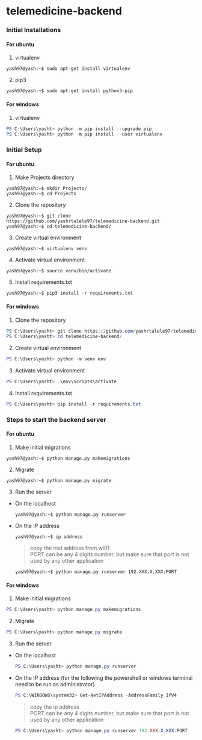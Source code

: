 # telemedicine-backend

### Initial Installations
#### For ubuntu
1. virtualenv
```console
yash97@yash:~$ sudo apt-get install virtualenv
```
2. pip3
```console
yash97@yash:~$ sudo apt-get install python3-pip
```
#### For windows
1. virtualenv
```powershell
PS C:\Users\yasht> python -m pip install --upgrade pip
PS C:\Users\yasht> python -m pip install --user virtualenv
```

### Initial Setup
#### For ubuntu
1. Make Projects directory
```console
yash97@yash:~$ mkdir Projects/
yash97@yash:~$ cd Projects
```
2. Clone the repository
```console
yash97@yash:~$ git clone https://github.com/yashrtalele97/telemedicine-backend.git
yash97@yash:~$ cd telemedicine-backend/
```
3. Create virtual environment
```console
yash97@yash:~$ virtualenv venv
```
4. Activate virtual environment
```console
yash97@yash:~$ source venv/bin/activate
```
5. Install requirements.txt
```console
yash97@yash:~$ pip3 install -r requirements.txt
```
#### For windows
1. Clone the repository
```powershell
PS C:\Users\yasht> git clone https://github.com/yashrtalele97/telemedicine-backend.git
PS C:\Users\yasht> cd telemedicine-backend/
```
2. Create virtual environment
```powershell
PS C:\Users\yasht> python -m venv env
```
3. Activate virtual environment
```powershell
PS C:\Users\yasht> .\env\Scripts\activate
```
4. Install requirements.txt
```powershell
PS C:\Users\yasht> pip install -r requirements.txt
```

### Steps to start the backend server
#### For ubuntu
1. Make initial migrations
```console
yash97@yash:~$ python manage.py makemigrations
```
2. Migrate
```console
yash97@yash:~$ python manage.py migrate
```
3. Run the server
  - On the localhost  
    ```console
    yash97@yash:~$ python manage.py runserver
    ```
  - On the IP address
    ```console
    yash97@yash:~$ ip address
    ```
   
    > copy the inet address from wl01 <br />
    > PORT can be any 4 digits number, but make sure that port is not used by any other application
    ```console
    yash97@yash:~$ python manage.py runserver 192.XXX.X.XXX:PORT
    ```
#### For windows
1. Make initial migrations
```powershell
PS C:\Users\yasht> python manage.py makemigrations
```
2. Migrate
```powershell
PS C:\Users\yasht> python manage.py migrate
```
3. Run the server
  - On the localhost  
    ```powershell
    PS C:\Users\yasht> python manage.py runserver
    ```
  - On the IP address (for the following the powershell or windows terminal need to be run as administrator)
    ```powershell
    PS C:\WINDOWS\system32> Get-NetIPAddress -AddressFamily IPV4
    ```
   
    > copy the ip address <br />
    > PORT can be any 4 digits number, but make sure that port is not used by any other application
    ```powershell
    PS C:\Users\yasht> python manage.py runserver 192.XXX.X.XXX:PORT
    ```
